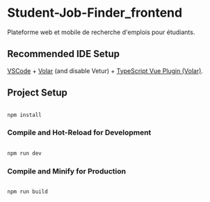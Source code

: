 # Student-Job-Finder_frontend

Plateforme web et mobile de recherche d'emplois pour étudiants.

## Recommended IDE Setup

[VSCode](https://code.visualstudio.com/) + [Volar](https://marketplace.visualstudio.com/items?itemName=Vue.volar) (and disable Vetur) + [TypeScript Vue Plugin (Volar)](https://marketplace.visualstudio.com/items?itemName=Vue.vscode-typescript-vue-plugin).

## Project Setup

```sh

npm install

```

### Compile and Hot-Reload for Development

```sh

npm run dev

```

### Compile and Minify for Production

```sh

npm run build

```
